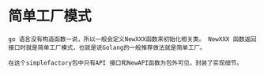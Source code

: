 # 简单工厂模式
    go 语言没有构造函数一说，所以一般会定义NewXXX函数来初始化相关类。 NewXXX 函数返回接口时就是简单工厂模式，也就是说Golang的一般推荐做法就是简单工厂。

    在这个simplefactory包中只有API 接口和NewAPI函数为包外可见，封装了实现细节。